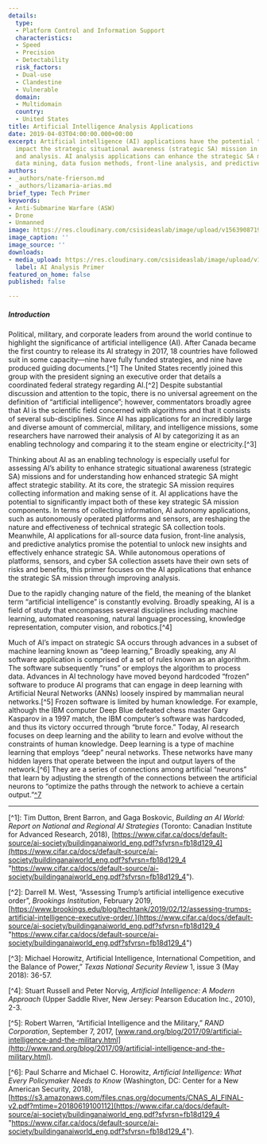 ```yaml
---
details:
  type:
  - Platform Control and Information Support
  characteristics:
  - Speed
  - Precision
  - Detectability
  risk_factors:
  - Dual-use
  - Clandestine
  - Vulnerable
  domain:
  - Multidomain
  country:
  - United States
title: Artificial Intelligence Analysis Applications
date: 2019-04-03T04:00:00.000+00:00
excerpt: Artificial intelligence (AI) applications have the potential to significantly
  impact the strategic situational awareness (strategic SA) mission in two key areas—operations
  and analysis. AI analysis applications can enhance the strategic SA mission by employing
  data mining, data fusion methods, front-line analysis, and predictive analytics.
authors:
- _authors/nate-frierson.md
- _authors/lizamaria-arias.md
brief_type: Tech Primer
keywords:
- Anti-Submarine Warfare (ASW)
- Drone
- Unmanned
image: https://res.cloudinary.com/csisideaslab/image/upload/v1563908719/on-the-radar/OnTheRadar_illustration_AI_analysis.jpg
image_caption: ''
image_source: ''
downloads:
- media_upload: https://res.cloudinary.com/csisideaslab/image/upload/v1562865065/on-the-radar/Artificial%20Intelligence%20Analysis%20Primer.pdf
  label: AI Analysis Primer
featured_on_home: false
published: false

---
```

##### Introduction

Political, military, and corporate leaders from around the world continue to highlight the significance of artificial intelligence (AI). After Canada became the first country to release its AI strategy in 2017, 18 countries have followed suit in some capacity—nine have fully funded strategies, and nine have produced guiding documents.\[^1\] The United States recently joined this group with the president signing an executive order that details a coordinated federal strategy regarding AI.\[^2\] Despite substantial discussion and attention to the topic, there is no universal agreement on the definition of “artificial intelligence”; however, commentators broadly agree that AI is the scientific field concerned with algorithms and that it consists of several sub-disciplines. Since AI has applications for an incredibly large and diverse amount of commercial, military, and intelligence missions, some researchers have narrowed their analysis of AI by categorizing it as an enabling technology and comparing it to the steam engine or electricity.\[^3\]

Thinking about AI as an enabling technology is especially useful for assessing AI’s ability to enhance <define>strategic situational awareness</define>  (strategic SA) missions and for understanding how enhanced strategic SA might affect <define>strategic stability</define>. At its core, the strategic SA mission requires collecting information and making sense of it. AI applications have the potential to significantly impact both of these key strategic SA mission components. In terms of collecting information, AI autonomy applications, such as autonomously operated platforms and sensors, are reshaping the nature and effectiveness of technical strategic SA collection tools. Meanwhile, AI applications for all-source data fusion, front-line analysis, and predictive analytics promise the potential to unlock new insights and effectively enhance strategic SA. While autonomous operations of platforms, sensors, and cyber SA collection assets have their own sets of risks and benefits, this primer focuses on the AI applications that enhance the strategic SA mission through improving analysis.

Due to the rapidly changing nature of the field, the meaning of the blanket term “artificial intelligence” is constantly evolving. Broadly speaking, AI is a field of study that encompasses several disciplines including machine learning, automated reasoning, natural language processing, knowledge representation, computer vision, and robotics.\[^4\]

Much of AI’s impact on strategic SA occurs through advances in a subset of machine learning known as “deep learning,” Broadly speaking, any AI software application is comprised of a set of rules known as an algorithm. The software subsequently “runs” or employs the algorithm to process data. Advances in AI technology have moved beyond hardcoded “frozen” software to produce AI programs that can engage in deep learning with Artificial Neural Networks (ANNs) loosely inspired by mammalian neural networks.\[^5\] Frozen software is limited by human knowledge. For example, although the IBM computer Deep Blue defeated chess master Gary Kasparov in a 1997 match, the IBM computer’s software was hardcoded, and thus its victory occurred through “brute force.” Today, AI research focuses on deep learning and the ability to learn and evolve without the constraints of human knowledge. Deep learning is a type of machine learning that employs “deep” neural networks. These networks have many hidden layers that operate between the input and output layers of the network.\[^6\] They are a series of connections among artificial “neurons” that learn by adjusting the strength of the connections between the artificial neurons to “optimize the paths through the network to achieve a certain output.”[^7](Ibid.)

***

\[^1\]: Tim Dutton, Brent Barron, and Gaga Boskovic, _Building an AI World: Report on National and Regional AI Strategies_ (Toronto: Canadian Institute for Advanced Research, 2018), [https://www.cifar.ca/docs/default-source/ai-society/buildinganaiworld_eng.pdf?sfvrsn=fb18d129_4](https://www.cifar.ca/docs/default-source/ai-society/buildinganaiworld_eng.pdf?sfvrsn=fb18d129_4 "https://www.cifar.ca/docs/default-source/ai-society/buildinganaiworld_eng.pdf?sfvrsn=fb18d129_4").

\[^2\]: Darrell M. West, “Assessing Trump’s artificial intelligence executive order”, _Brookings Institution_, February 2019,[ ](%20https:/www.brookings.edu/blog/techtank/2019/02/12/assessing-trumps-artificial-intelligence-executive-order/)[https://www.brookings.edu/blog/techtank/2019/02/12/assessing-trumps-artificial-intelligence-executive-order/.](https://www.cifar.ca/docs/default-source/ai-society/buildinganaiworld_eng.pdf?sfvrsn=fb18d129_4 "https://www.cifar.ca/docs/default-source/ai-society/buildinganaiworld_eng.pdf?sfvrsn=fb18d129_4")

\[^3\]: Michael Horowitz, Artificial Intelligence, International Competition, and the Balance of Power,” _Texas National Security Review_ 1, issue 3 (May 2018): 36-57.

\[^4\]: Stuart Russell and Peter Norvig, _Artificial Intelligence: A Modern Approach_ (Upper Saddle River, New Jersey: Pearson Education Inc., 2010), 2-3.

\[^5\]: Robert Warren, “Artificial Intelligence and the Military,” _RAND Corporation_, September 7, 2017, [www.rand.org/blog/2017/09/artificial-intelligence-and-the-military.html](http://www.rand.org/blog/2017/09/artificial-intelligence-and-the-military.html).

\[^6\]: Paul Scharre and Michael C. Horowitz, _Artificial Intelligence: What Every Policymaker Needs to Know_ (Washington, DC: Center for a New American Security, 2018), [https://s3.amazonaws.com/files.cnas.org/documents/CNAS_AI_FINAL-v2.pdf?mtime=20180619100112](https://www.cifar.ca/docs/default-source/ai-society/buildinganaiworld_eng.pdf?sfvrsn=fb18d129_4 "https://www.cifar.ca/docs/default-source/ai-society/buildinganaiworld_eng.pdf?sfvrsn=fb18d129_4").